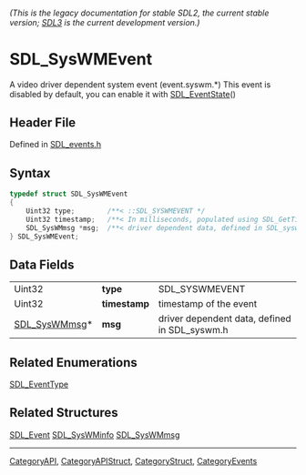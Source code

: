 ###### (This is the legacy documentation for stable SDL2, the current stable version; [SDL3](https://wiki.libsdl.org/SDL3/) is the current development version.)
# SDL_SysWMEvent

A video driver dependent system event (event.syswm.*) This event is disabled by default, you can enable it with [SDL_EventState](SDL_EventState)()

## Header File

Defined in [SDL_events.h](https://github.com/libsdl-org/SDL/blob/SDL2/include/SDL_events.h)

## Syntax

```c
typedef struct SDL_SysWMEvent
{
    Uint32 type;        /**< ::SDL_SYSWMEVENT */
    Uint32 timestamp;   /**< In milliseconds, populated using SDL_GetTicks() */
    SDL_SysWMmsg *msg;  /**< driver dependent data, defined in SDL_syswm.h */
} SDL_SysWMEvent;
```

## Data Fields

|                               |               |                                               |
| ----------------------------- | ------------- | --------------------------------------------- |
| Uint32                        | **type**      | SDL_SYSWMEVENT                                |
| Uint32                        | **timestamp** | timestamp of the event                        |
| [SDL_SysWMmsg](SDL_SysWMmsg)* | **msg**       | driver dependent data, defined in SDL_syswm.h |

## Related Enumerations

[SDL_EventType](SDL_EventType)

## Related Structures

[SDL_Event](SDL_Event)
[SDL_SysWMinfo](SDL_SysWMinfo)
[SDL_SysWMmsg](SDL_SysWMmsg)

----
[CategoryAPI](CategoryAPI), [CategoryAPIStruct](CategoryAPIStruct), [CategoryStruct](CategoryStruct), [CategoryEvents](CategoryEvents)


